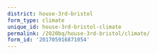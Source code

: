```yaml
---
district: house-3rd-bristol
form_type: climate
unique_id: house-3rd-bristol-climate
permalink: /2020bq/house-3rd-bristol/climate/
form_id: '201705916871054'
---
```

